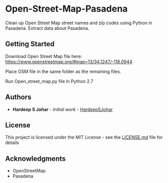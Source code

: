 # Open-Street-Map-Pasadena

Clean up Open Street Map street names and zip codes using Python in Pasadena.  Extract data about Pasadena.

## Getting Started

Download Open Street Map file here: https://www.openstreetmap.org/#map=13/34.1247/-118.0944

Place OSM file in the same folder as the remaining files.

Run Open_street_map.py file in Python 2.7

## Authors

* **Hardeep S Johar** - *Initial work* - [HardeepSJohar](https://github.com/hardeepsjohar)

## License

This project is licensed under the MIT License - see the [LICENSE.md](LICENSE.md) file for details

## Acknowledgments

* OpenStreetMap
* Pasadena
